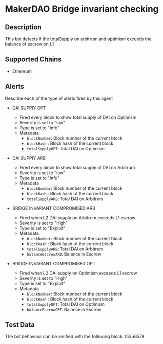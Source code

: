 # MakerDAO Bridge invariant checking

## Description

This bot detects if the totalSupply on arbitrum and optimism exceeds the balance of escrow on L1

## Supported Chains

- Ethereum

## Alerts

Describe each of the type of alerts fired by this agent

- DAI SUPPlY OPT

  - Fired every block to show total supply of DAI on Optimism
  - Severity is set to "low"
  - Type is set to "info"
  - Metadata
    - `blockNumber`: Block number of the current block
    - `blockHash` : Block hash of the current block
    - `totalSupplyOPT`: Total DAI on Optimism

- DAI SUPPlY ARB

  - Fired every block to show total supply of DAI on Arbitrum
  - Severity is set to "low"
  - Type is set to "info"
  - Metadata
    - `blockNumber`: Block number of the current block
    - `blockHash` : Block hash of the current block
    - `totalSupplyARB`: Total DAI on Arbitrum

- BRIDGE INVARIANT COMPROMISED ARB

  - Fired when L2 DAI supply on Arbitrum exceeds L1 escrow
  - Severity is set to "High"
  - Type is set to "Exploit"
  - Metadata
    - `blockNumber`: Block number of the current block
    - `blockHash` : Block hash of the current block
    - `totalSupplyARB`: Total DAI on Arbitrum
    - `balanceEscrowARB`: Balance in Escrow

- BRIDGE INVARIANT COMPROMISED OPT
  - Fired when L2 DAI supply on Optimism exceeds L1 escrow
  - Severity is set to "High"
  - Type is set to "Exploit"
  - Metadata
    - `blockNumber`: Block number of the current block
    - `blockHash` : Block hash of the current block
    - `totalSupplyOPT`: Total DAI on Optimism
    - `balanceEscrowOPT`: Balance in Escrow

## Test Data

The bot behaviour can be verified with the following block:
15356579
